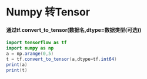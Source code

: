 # Numpy 转Tensor

#### 通过tf.convert_to_tensor(数据名,dtype=数据类型(可选))

```java
import tensorflow as tf
import numpy as np
a = np.arange(0,5)
t = tf.convert_to_tensor(a,dtype=tf.int64)
print(a)
print(t)
```

